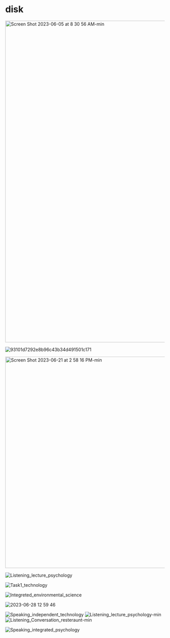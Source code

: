 # disk

<img width="1015" alt="Screen Shot 2023-06-05 at 8 30 56 AM-min" src="https://github.com/Royhowtohack/disk/assets/52094557/782e12b1-cabb-4ea8-ba34-ad2b6e5e901d">



![93101d7292e8b96c43b34d491501c171](https://github.com/Royhowtohack/disk/assets/52094557/dd128845-bce5-4937-b8c0-ec79b1a9fd9c)


<img width="667" alt="Screen Shot 2023-06-21 at 2 58 16 PM-min" src="https://github.com/Royhowtohack/disk/assets/52094557/ec2dbef1-cc89-4050-bcf5-7923940359b2">


![Listening_lecture_psychology](https://github.com/Royhowtohack/disk/assets/52094557/b3970308-1431-4ed1-9847-3f95995ea192)

![Task1_technology](https://github.com/Royhowtohack/disk/assets/52094557/f5dfbfe0-b7a3-48fb-ba6b-e32be38814fb)

![Integreted_environmental_science](https://github.com/Royhowtohack/disk/assets/52094557/61ea839b-50e6-44d0-96b3-d8290d22786f)


![2023-06-28 12 59 46](https://github.com/Royhowtohack/disk/assets/52094557/9abf3d7b-469e-4eb6-b465-88dc494cc58c)





![Speaking_independent_technology](https://github.com/Royhowtohack/disk/assets/52094557/34e12016-1e57-4b98-a55c-b98ef98683e4)
![Listening_lecture_psychology-min](https://github.com/Royhowtohack/disk/assets/52094557/18fe4b29-8ba0-4f74-8b37-2ccf62f526a7)
![Listening_Conversation_resteraunt-min](https://github.com/Royhowtohack/disk/assets/52094557/958d1c29-eb63-4722-b507-69f147dd85d7)






![Speaking_integrated_psychology](https://github.com/Royhowtohack/disk/assets/52094557/4e5e8707-04e8-4f53-9be2-b42e20cc2cb9)

















